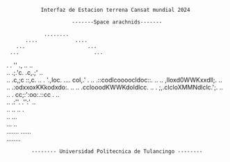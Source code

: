                Interfaz de Estacion terrena Cansat mundial 2024

                         -------Space arachnids-------

                ........                
          ....            ....          
       ...                    ...       
     ...                        ...     
   .        .  ''      .,  ..      ..   
  ..       .;.'c.      .c,.;'       ..  
 ..        .c,;c        ::,c.        .. 
 .        '.,loc. ....  col,.'        . 
..        .::codlcoooocldoc::.        ..
..          ,lloxd0WWKxxdll;.         ..
..         .:odxxoxKKkodxdo:.         ..
..        .cclooodKWWKdoldlcc.        ..
 .        ;,.clcloXMMNdlclc.';.      .. 
  ..      .  cc;:':oo:.::cc  .      ..  
   ..        .:''.    .'':'        ..   
    ..        ..        ..         .    
      ..                       ...      
         ...                  ..        
             ....... ......             
                ........                


            -------- Universidad Politecnica de Tulancingo --------
